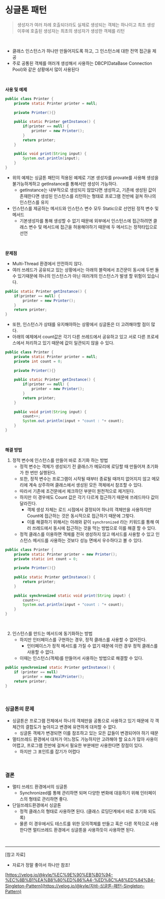 # 싱글톤 패턴

>생성자가 여러 차례 호출되더라도 실제로 생성되는 객체는 하나이고 최초 생성 이후에 호출된 생성자는 최초의 생성자가 생성한 객체를 리턴

<br/>

* 클래스 인스턴스가 하나만 만들어지도록 하고, 그 인스턴스에 대한 전역 접근을 제공
* 주로 공통된 객체를 여러개 생성해서 사용하는 DBCP(DataBase Connection Pool)와 같은 상황에서 많이 사용된다

<br/>

**사용 및 예제**

```java
public class Printer {
    private static Printer printer = null;
    
    private Printer(){}
    
    public static Printer getInstance() {
    	if(printer == null) {
    		printer = new Printer();
    	}
    	return printer;
    }
    
    public void print(String input) {
    	System.out.println(input);
    }
}
```

* 위의 예제는 싱글톤 패턴이 적용된 예제로 기본 생성자를 provate를 사용해 생성을 불가능하게하고 getInstance를 통해서만 생성이 가능하다.
  * getInstance는 내부적으로 생성되지 않았다면 생성하고, 기존에 생성된 값이 존재한다면 생성된 인스턴스를 리턴하는 형태로 프로그램 전반에 걸쳐 하나의 인스턴스를 유지
* 인스턴스를 제공하는 메서드와 인스턴스 변수 모두 Static으로 선언된 정적 변수 및 메서드
  * 기본생성자를 통해 생성할 수 없기 때문에 외부에서 인스턴스에 접근하려면 클래스 변수 및 메서드에 접근을 허용해야하기 때문에 두 메서드는 정적타입으로 선언

<br/>

**문제점**

* Multi-Thread 환경에서 안전하지 않다.
* 여러 쓰레드가 공유되고 있는 상황에서는 아래의 블럭에서 조건문이 동시에 두번 돌 수 있기때문에 하나의 인스턴스가 아닌 여러개의 인스턴스가 발생 할 위험이 있습니다.

```java
public static Printer getInstance() {
    if(printer == null) {
    	printer = new Printer();
    }
    return printer;
}
```

* 또한, 인스턴스가 상태를 유지해야하는 상황에서 싱글톤은 더 고려해야할 점이 많다.
* 아래의 예제에서 count값은 각기 다른 쓰레드에서 공유하고 있고 서로 다른 프로세스에서 처리하고 있기 때문에 값이 일관되지 않을 수 있다.

```java
public class Printer {
    private static Printer printer = null;
    private int count = 0;
    
    private Printer(){}
    
    public static Printer getInstance() {
    	if(printer == null) {
    		printer = new Printer();
    	}
    	return printer;
    }
    
    public void print(String input) {
    	count++;
    	System.out.println(input + "count : "+ count);
    }
}
```

<br/>

**해결 방법**

1. 정적 변수에 인스턴스를 만들어 바로 초기화 하는 방법
   * 정적 변수는 객체가 생성되기 전 클래스가 메모리에 로딩할 때 만들어져 초기화가 한 번만 실행된다.
   * 또한, 정적 변수는 프로그램이 시작될 때부터 종료될 때까지 없어지지 않고 메모리에 계속 상주하며 클래스에서 생성된 모든 객체에서 참조할 수 있다.
   * 따라서 기존에 조건문에서 체크하던 부분이 원천적으로 제거된다.
   * 하지만 이 경우에도 Count 값은 각기 다르게 접근하기 때문에 쓰레드마다 값이 달라진다.
     * 객체 생성 자체는 로드 시점에서 결정되어 하나의 객체만을 사용하지만 Count에 접근하는 것은 동시적으로 접근하기 때문에 그렇다.
     * 이를 해결하기 위해서는 아래와 같이 `synchronized` 라는 키워드를 통해 여러 쓰레드에서 동시에 접근하는 것을 막는 방법으로 이를 해결 할 수 있다.
   * 정적 클래스를 이용하면 객체를 전혀 생성하지 않고 메서드를 사용할 수 있고 인스턴스 메서드를 사용하는 것보다 성능 면에서 우수하다고 볼 수 있다.

```java
public class Printer {
    private static Printer printer = new Printer();
    private static int count = 0;
    
    private Printer(){}
    
    public static Printer getInstance() {
    	return printer;
    }
    
    public synchronized static void print(String input) {
    	count++;
    	System.out.println(input + "count : "+ count);
    }
}
```

<br/>

2. 인스턴스를 만드는 메서드에 동기화하는 방법
   * 하지만 인터페이스를 구현하는 경우, 정적 클래스를 사용할 수 없어진다.
     * 인터페이스가 정적 메서드를 가질 수 없기 때문에 이런 경우 정적 클래스를 사용할 수 없다.
   * 이때는 인스턴스(객체)를 만들어서 사용하는 방법으로 해결할 수 있다. 

```java
public synchronized static Printer getInstance() {
    if (printer == null)
    	printer = new RealPrinter();
    return printer;
}
```

<br/>

### 싱글톤의 문제

- 싱글톤은 프로그램 전체에서 하나의 객체만을 공통으로 사용하고 있기 때문에 각 객체간의 결합도가 높아지고 변경에 유연하게 대처할 수 없다.
  - 싱글톤 객체가 변경되면 이를 참조하고 있는 모든 값들이 변경되어야 하기 때문
- 멀티쓰레드 환경에서 대처가 어느정도 가능하지만 고려해야 할 요소가 많아 사용이 어렵고, 프로그램 전반에 걸쳐서 필요한 부분에만 사용한다면 장점이 있다.
  - 하지만 그 포인트를 잡기가 어렵다

<br/>

### 결론

- 멀티 쓰레드 환경에서의 싱글톤
  - Synchronized를 통해 관리하면 되며 다양한 변화에 대응하기 위해 인터페이스의 형태로 관리하면 좋다.
- 단일쓰레드환경에서 싱글톤
  - 정적 클래스의 형태로 사용하면 된다. (클래스 로딩단계에서 바로 초기화 되도록)
  - 물론 이 경우에서도 테스트를 위한 모의객체를 만들고 혹은 다른 목적으로 사용한다면 멀티쓰레드 환경에서 싱글톤을 사용하듯이 사용하면 된다.

<br/>

---

[참고 자료]

* 자료가 정말 좋아서 하나만 참조!

[https://velog.io/@kyle/%EC%9E%90%EB%B0%94-%EC%8B%B1%EA%B8%80%ED%86%A4-%ED%8C%A8%ED%84%B4-Singleton-Pattern](https://velog.io/@kyle/자바-싱글톤-패턴-Singleton-Pattern)
